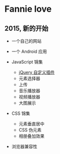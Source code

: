 # Fannie love
## 2015, 新的开始
* 一个自己的网站
* 一个 Android 应用
* JavaScript 锦集
    - [jQuery 自定义插件](/md/jquery_plugin.md)
    - 元素选择器
    - 上传
    - 音乐播放器
    - 视频播放器
    - 大图展示
* CSS 锦集
    - 元素垂直居中
    - CSS 伪元素
    - 相册叠加效果

* 浏览器兼容性

